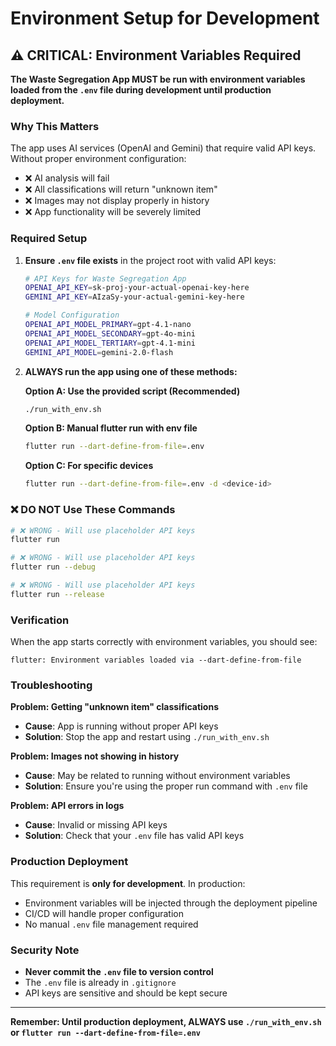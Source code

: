 # Environment Setup for Development

## ⚠️ CRITICAL: Environment Variables Required

**The Waste Segregation App MUST be run with environment variables loaded from the `.env` file during development until production deployment.**

### Why This Matters

The app uses AI services (OpenAI and Gemini) that require valid API keys. Without proper environment configuration:
- ❌ AI analysis will fail
- ❌ All classifications will return "unknown item" 
- ❌ Images may not display properly in history
- ❌ App functionality will be severely limited

### Required Setup

1. **Ensure `.env` file exists** in the project root with valid API keys:
   ```bash
   # API Keys for Waste Segregation App
   OPENAI_API_KEY=sk-proj-your-actual-openai-key-here
   GEMINI_API_KEY=AIzaSy-your-actual-gemini-key-here
   
   # Model Configuration
   OPENAI_API_MODEL_PRIMARY=gpt-4.1-nano
   OPENAI_API_MODEL_SECONDARY=gpt-4o-mini
   OPENAI_API_MODEL_TERTIARY=gpt-4.1-mini
   GEMINI_API_MODEL=gemini-2.0-flash
   ```

2. **ALWAYS run the app using one of these methods:**

   **Option A: Use the provided script (Recommended)**
   ```bash
   ./run_with_env.sh
   ```

   **Option B: Manual flutter run with env file**
   ```bash
   flutter run --dart-define-from-file=.env
   ```

   **Option C: For specific devices**
   ```bash
   flutter run --dart-define-from-file=.env -d <device-id>
   ```

### ❌ DO NOT Use These Commands

```bash
# ❌ WRONG - Will use placeholder API keys
flutter run

# ❌ WRONG - Will use placeholder API keys  
flutter run --debug

# ❌ WRONG - Will use placeholder API keys
flutter run --release
```

### Verification

When the app starts correctly with environment variables, you should see:
```
flutter: Environment variables loaded via --dart-define-from-file
```

### Troubleshooting

**Problem: Getting "unknown item" classifications**
- **Cause**: App is running without proper API keys
- **Solution**: Stop the app and restart using `./run_with_env.sh`

**Problem: Images not showing in history**
- **Cause**: May be related to running without environment variables
- **Solution**: Ensure you're using the proper run command with `.env` file

**Problem: API errors in logs**
- **Cause**: Invalid or missing API keys
- **Solution**: Check that your `.env` file has valid API keys

### Production Deployment

This requirement is **only for development**. In production:
- Environment variables will be injected through the deployment pipeline
- CI/CD will handle proper configuration
- No manual `.env` file management required

### Security Note

- **Never commit the `.env` file to version control**
- The `.env` file is already in `.gitignore`
- API keys are sensitive and should be kept secure

---

**Remember: Until production deployment, ALWAYS use `./run_with_env.sh` or `flutter run --dart-define-from-file=.env`** 